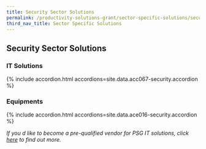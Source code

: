 ```yaml
---
title: Security Sector Solutions
permalink: /productivity-solutions-grant/sector-specific-solutions/security/
third_nav_title: Sector Specific Solutions
---
```


## Security Sector Solutions

### IT Solutions

{% include accordion.html accordions=site.data.acc067-security.accordion %}

### Equipments

{% include accordion.html accordions=site.data.ace016-security.accordion %}

_If you d like to become a pre-qualified vendor for PSG IT solutions, click <a target='_blank' href='https://www.imda.gov.sg/icmvendors' >here</a> to find out more._